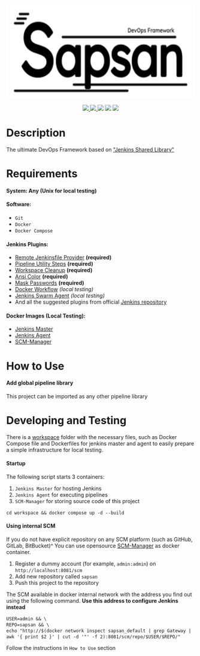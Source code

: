 <p align="center"><img src="img/logo.svg" height="250"></p>
<p align="center">
    <a href="https://groovy-lang.org">
        <img src="https://img.shields.io/badge/runs%20on-Groovy-ffa">
    </a>
    <a href="https://www.jenkins.io">
        <img src="https://img.shields.io/badge/runs%20by-Jenkins-fef">
    </a>
    <a><img src="https://img.shields.io/badge/platform-Unix-aff"></a>
    <a><img src="https://img.shields.io/tokei/lines/github/egortrue/Sapsan"></a>
    <a><img src="https://img.shields.io/github/repo-size/egortrue/Sapsan"></a>
</p>

# Description

The ultimate DevOps Framework based
on ["Jenkins Shared Library"](https://www.jenkins.io/doc/book/pipeline/shared-libraries/)

# Requirements

#### System: Any (Unix for local testing)

#### Software:

- `Git`
- `Docker`
- `Docker Compose`

#### Jenkins Plugins:

- [Remote Jenkinsfile Provider](https://plugins.jenkins.io/remote-file/) **(required)**
- [Pipeline Utility Steps](https://plugins.jenkins.io/pipeline-utility-steps/) **(required)**
- [Workspace Cleanup](https://plugins.jenkins.io/ws-cleanup/) **(required)**
- [Ansi Color](https://plugins.jenkins.io/ansicolor/) **(required)**
- [Mask Passwords](https://plugins.jenkins.io/mask-passwords/) **(required)**
- [Docker Workflow](https://plugins.jenkins.io/docker-workflow/) _(local testing)_
- [Jenkins Swarm Agent](https://plugins.jenkins.io/swarm/) _(local testing)_
- And all the suggested plugins from
  official [Jenkins repository](https://github.com/jenkinsci/jenkins/blob/master/core/src/main/resources/jenkins/install/platform-plugins.json)

#### Docker Images (Local Testing):

- [Jenkins Master](https://hub.docker.com/r/jenkins/jenkins)
- [Jenkins Agent](https://hub.docker.com/r/jenkins/agent)
- [SCM-Manager](https://scm-manager.org)

# How to Use

#### Add global pipeline library

This project can be imported as any other pipeline library

# Developing and Testing

There is a [workspace](workspace) folder with the necessary files,
such as Docker Compose file and Dockerfiles for jenkins master and agent
to easily prepare a simple infrastructure for local testing.

#### Startup

The following script starts 3 containers:

1. `Jenkins Master` for hosting Jenkins
2. `Jenkins Agent` for executing pipelines
3. `SCM-Manager` for storing source code of this project

```shell
cd workspace && docker compose up -d --build
```

#### Using internal SCM

If you do not have explicit repository on any SCM platform (such as GitHub, GitLab, BitBucket)^
You can use opensource [SCM-Manager](https://scm-manager.org) as docker container.

1. Register a dummy account (for example, `admin:admin`) on `http://localhost:8081/scm`
2. Add new repository called `sapsan`
3. Push this project to the repository

The SCM available in docker internal network with the address you find out using the following command.
**Use this address to configure Jenkins instead**

```shell
USER=admin && \
REPO=sapsan && \
echo "http://$(docker network inspect sapsan_default | grep Gateway | awk '{ print $2 }' | cut -d '"' -f 2):8081/scm/repo/$USER/$REPO/"
```

Follow the instructions in `How to Use` section
